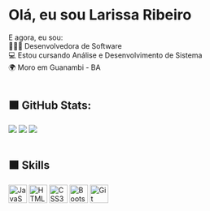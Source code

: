 # Olá, eu sou Larissa Ribeiro

E agora, eu sou:<br>
👩🏻‍💻 Desenvolvedora de Software <br>
💻 Estou cursando Análise e Desenvolvimento de Sistema <br>
🌍 Moro em Guanambi - BA<br><br>



## ⬛️ GitHub Stats:
![](https://github-readme-stats.vercel.app/api?username=llarissaribeiro&theme=radical&hide_border=true&include_all_commits=false&count_private=true) ![](https://github-readme-streak-stats.herokuapp.com/?user=llarissaribeiro&theme=radical&hide_border=true) ![](https://github-readme-stats.vercel.app/api/top-langs/?username=llarissaribeiro&theme=radical&hide_border=true&include_all_commits=false&count_private=true&layout=compact)
<br><br>



## ⬛️  Skills
<p align="left">
<a href="https://developer.mozilla.org/en-US/docs/Web/JavaScript" target="_blank" rel="noreferrer"><img src="https://raw.githubusercontent.com/danielcranney/readme-generator/main/public/icons/skills/javascript-colored.svg" width="36" height="36" alt="JavaScript" /></a> 
<a href="https://developer.mozilla.org/en-US/docs/Glossary/HTML5" target="_blank" rel="noreferrer"><img src="https://raw.githubusercontent.com/danielcranney/readme-generator/main/public/icons/skills/html5-colored.svg" width="36" height="36" alt="HTML5" /></a>
<a href="https://www.w3.org/TR/CSS/#css" target="_blank" rel="noreferrer"><img src="https://raw.githubusercontent.com/danielcranney/readme-generator/main/public/icons/skills/css3-colored.svg" width="36" height="36" alt="CSS3" /></a>
<a href="https://getbootstrap.com/" target="_blank" rel="noreferrer"><img src="https://raw.githubusercontent.com/danielcranney/readme-generator/main/public/icons/skills/bootstrap-colored.svg" width="36" height="36" alt="Bootstrap" /></a>
<a href="https://git-scm.com/" target="_blank" rel="noreferrer"><img src="https://raw.githubusercontent.com/danielcranney/readme-generator/main/public/icons/skills/git-colored.svg" width="36" height="36" alt="Git" /></a>

 
</div>
  
</div>
  
